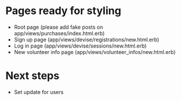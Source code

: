 # Pages ready for styling

- Root page (please add fake posts on app/views/purchases/index.html.erb)
- Sign up page (app/views/devise/registrations/new.html.erb)
- Log in page (app/views/devise/sessions/new.html.erb)
- New volunteer info page (app/views/volunteer_infos/new.html.erb)

# Next steps

- Set update for users